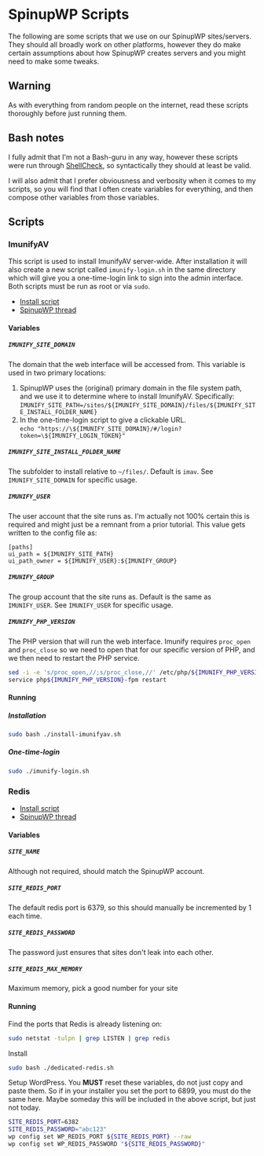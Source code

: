 # SpinupWP Scripts

The following are some scripts that we use on our SpinupWP sites/servers. They should all broadly
work on other platforms, however they do make certain assumptions about how SpinupWP creates
servers and you might need to make some tweaks.

## Warning

As with everything from random people on the internet, read these scripts thoroughly
before just running them.

## Bash notes

I fully admit that I'm not a Bash-guru in any way, however these scripts were run through
[ShellCheck](https://www.shellcheck.net/), so syntactically they should at least be valid.

I will also admit that I prefer obviousness and verbosity when it comes to my scripts, so
you will find that I often create variables for everything, and then compose other
variables from those variables.

## Scripts

### ImunifyAV

This script is used to install ImunifyAV server-wide. After installation it will also create
a new script called `imunify-login.sh` in the same directory which will give you a one-time-login
link to sign into the admin interface. Both scripts must be run as root or via `sudo`.

* [Install script](./install-imunifyav.sh)
* [SpinupWP thread](https://community.spinupwp.com/c/suggestion-box/one-click-install-for-imunifyav)

#### Variables

##### `IMUNIFY_SITE_DOMAIN`

The domain that the web interface will be accessed from. This variable is used in two primary locations:

1. SpinupWP uses the (original) primary domain in the file system path, and we use it to
   determine where to install ImunifyAV. Specifically:<br />
   `IMUNIFY_SITE_PATH=/sites/${IMUNIFY_SITE_DOMAIN}/files/${IMUNIFY_SITE_INSTALL_FOLDER_NAME}`
2. In the one-time-login script to give a clickable URL.<br />
   `echo "https://\${IMUNIFY_SITE_DOMAIN}/#/login?token=\${IMUNIFY_LOGIN_TOKEN}"`

##### `IMUNIFY_SITE_INSTALL_FOLDER_NAME`

The subfolder to install relative to `~/files/`. Default is `imav`. See `IMUNIFY_SITE_DOMAIN`
for specific usage.

##### `IMUNIFY_USER`

The user account that the site runs as. I'm actually not 100% certain this is required and might just
be a remnant from a prior tutorial. This value gets written to the config file as:

```
[paths]
ui_path = ${IMUNIFY_SITE_PATH}
ui_path_owner = ${IMUNIFY_USER}:${IMUNIFY_GROUP}
```

##### `IMUNIFY_GROUP`

The group account that the site runs as. Default is the same as `IMUNIFY_USER`. See `IMUNIFY_USER`
for specific usage.

##### `IMUNIFY_PHP_VERSION`

The PHP version that will run the web interface. Imunify requires `proc_open` and `proc_close` so we
need to open that for our specific version of PHP, and we then need to restart the PHP service.

```bash
sed -i -e 's/proc_open,//;s/proc_close,//' /etc/php/${IMUNIFY_PHP_VERSION}/fpm/php.ini
service php${IMUNIFY_PHP_VERSION}-fpm restart
```

#### Running

##### Installation

```bash
sudo bash ./install-imunifyav.sh
```

##### One-time-login

```bash
sudo ./imunify-login.sh
```

### Redis

* [Install script](./dedicated-redis.sh)
* [SpinupWP thread](https://community.spinupwp.com/c/peer-to-peer-help/redis-max-memory-per-site)

#### Variables

##### `SITE_NAME`

Although not required, should match the SpinupWP account.

##### `SITE_REDIS_PORT`

The default redis port is 6379, so this should manually be incremented by 1 each time.

##### `SITE_REDIS_PASSWORD`

The password just ensures that sites don't leak into each other.

##### `SITE_REDIS_MAX_MEMORY`

Maximum memory, pick a good number for your site

#### Running

Find the ports that Redis is already listening on:

```bash
sudo netstat -tulpn | grep LISTEN | grep redis
```

Install

```bash
sudo bash ./dedicated-redis.sh
```

Setup WordPress. You **MUST** reset these variables, do not just copy and paste them. So if in your installer you set the
port to 6899, you must do the same here. Maybe someday this will be included in the above script, but just not today.

```bash
SITE_REDIS_PORT=6382
SITE_REDIS_PASSWORD="abc123"
wp config set WP_REDIS_PORT ${SITE_REDIS_PORT} --raw
wp config set WP_REDIS_PASSWORD "${SITE_REDIS_PASSWORD}"
```
